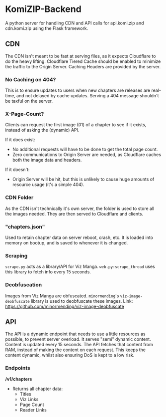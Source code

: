 # KomiZIP-Backend
A python server for handling CDN and API calls for api.komi.zip and cdn.komi.zip using the Flask framework.


## CDN
The CDN isn't meant to be fast at serving files, as it expects Cloudflare to do the heavy lifting.
Cloudflare Tiered Cache should be enabled to minimize the traffic to the Origin Server.
Caching Headers are provided by the server.

### No Caching on 404?
This is to ensure updates to users when new chapters are releases are real-time, and not delayed by cache updates.
Serving a 404 message shouldn't be taxful on the server.

### X-Page-Count?
Clients can request the first image (01) of a chapter to see if it exists, instead of asking the (dynamic) API.

If it does exist:
- No additional requests will have to be done to get the total page count.
- Zero communications to Origin Server are needed, as Cloudflare caches both the image data and headers.

If it doesn't:
- Origin Server will be hit, but this is unlikely to cause huge amounts of resource usage (it's a simple 404).

### CDN Folder
As the CDN isn't technically it's own server, the folder is used to store all the images needed. They are then served to Cloudflare and clients.

### "chapters.json"
Used to retain chapter data on server reboot, crash, etc.
It is loaded into memory on bootup, and is saved to whenever it is changed.

### Scraping
`scrape.py` acts as a library/API for Viz Manga. `web.py:scrape_thread` uses this library to fetch info every 15 seconds.

### Deobfuscation
Images from Viz Manga are obfuscated. `minormending`'s `viz-image-deobfuscate` library is used to deobfuscate these images.
Link: https://github.com/minormending/viz-image-deobfuscate



## API
The API is a dynamic endpoint that needs to use a little resources as possible, to prevent server overload.
It serves "semi" dynamic content. Content is updated every 15 seconds. The API fetches that content from RAM, instead of making the content on each request.
This keeps the content dynamic, whilst also ensuring DoS is kept to a low risk.

### Endpoints
**/v1/chapters**
- Returns all chapter data:
    - Titles
    - Viz Links
    - Page Count
    - Reader Links

